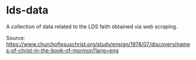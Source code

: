 # lds-data
A collection of data related to the LDS faith obtained via web scraping.


Source: https://www.churchofjesuschrist.org/study/ensign/1978/07/discovery/names-of-christ-in-the-book-of-mormon?lang=eng
